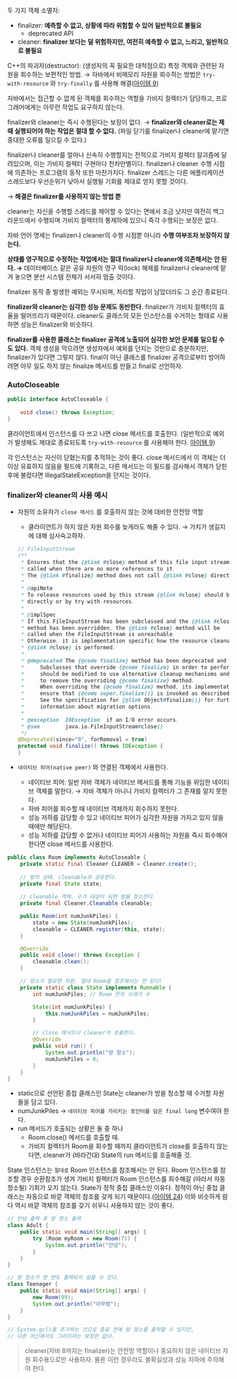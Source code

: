 두 가지 객체 소멸자:

- finalizer: **예측할 수 없고, 상황에 따라 위험할 수 있어 일반적으로 불필요**
    - deprecated API
- cleaner: **finalizer 보다는 덜 위험하지만, 여전히 예측할 수 없고, 느리고, 일반적으로 불필요**

C++의 파괴자(destructor): (생성자의 꼭 필요한 대척점으로) 특정 객체와 관련된 자원을 회수하는 보편적인 방법. → 자바에서 비메모리 자원을 회수하는 방법은 `try-with-resource` 와 `try-finally` 를 사용해 해결([아이템 9](https://github.com/javabara/effective-java/blob/main/2/9.md))

자바에서는 접근할 수 없게 된 객체를 회수하는 역할을 가비지 컬렉터가 담당하고, 프로그래머에게는 아무런 작업도 요구하지 않는다.

finalizer와 cleaner는 즉시 수행된다는 보장이 없다. → **finalizer와 cleaner로는 제때 실행되어야 하는 작업은 절대 할 수 없다.** (파일 닫기를 finalizer나 cleaner에 맡기면 중대한 오류를 일으킬 수 있다.)

finalizer나 cleaner를 얼마나 신속히 수행할지는 전적으로 가비지 컬렉터 알괴즘에 달려있으며, 이는 가비지 컬렉터 구현마다 천차만별이다. finalizer나 cleaner 수행 시점에 의존하는 프로그램의 동작 또한 마찬가지다. finalizer 스레드는 다른 애플리케이션 스레드보다 우선순위가 낮아서 실행될 기회를 제대로 얻지 못할 것이다.

→ **해결은 finalizer를 사용하지 않는 방법 뿐**

cleaner는 자신을 수행할 스레드를 제어할 수 있다는 면에서 조금 낫지만 여전히 백그라운드에서 수행되며 가비지 컬렉터의 통제하에 있으니 즉각 수행되는 보장은 없다.

자바 언어 명세는 finalizer나 cleaner의 수행 시점뿐 아니라 **수행 여부조차 보장하지 않는다.**

**상태를 영구적으로 수정하는 작업에서는 절대 finalizer나 cleaner에 의존해서는 안 된다. →** 데이터베이스 같은 공유 자원의 영구 락(lock) 해제를 finalizer나 cleaner에 맡겨 놓으면 분산 시스템 전체가 서서히 멈출 것이다.

finalizer 동작 중 발생한 예외는 무시되며, 처리할 작업이 남았더라도 그 순간 종료된다.

**finalizer와 cleaner는 심각한 성능 문제도 동반한다.** finalizer가 가비지 컬렉터의 효율을 떨어뜨리기 때문이다. cleaner도 클래스의 모든 인스턴스를 수거하는 형태로 사용하면 성능은 finalizer와 비슷하다.

**finalizer를 사용한 클래스는 finalizer 공격에 노출되어 심각한 보안 문제를 일으킬 수도 있다.** 객체 생성을 막으려면 생성자에서 예외를 던지는 것만으로 충분하지만, finalizer가 있다면 그렇지 않다. final이 아닌 클래스를 finalizer 공격으로부터 방어하려면 아무 일도 하지 않는 finalize 메서드를 만들고 final로 선언하자.

### AutoCloseable

```java
public interface AutoCloseable {
    
    void close() throws Exception;
}
```

클라이언트에서 인스턴스를 다 쓰고 나면 close 메서드를 호출한다. (일반적으로 예외가 발생해도 제대로 종료되도록 `try-with-resource` 를 사용해야 한다. [아이템 9](https://github.com/javabara/effective-java/blob/main/2/9.md))

각 인스턴스는 자신이 닫혔는지를 추적하는 것이 좋다. close 메서드에서 이 객체는 더 이상 유효하지 않음을 필드에 기록하고, 다른 메서드는 이 필드를 검사해서 객체가 닫힌 후에 불렸다면 IllegalStateException을 던지는 것이다.

### finalizer와 cleaner의 사용 예시

- 자원의 소유자가 `close 메서드` 를 호출하지 않는 것에 대비한 안전망 역할
    - 클라이언트가 하지 않은 자원 회수를 늦게라도 해줄 수 있다. → 가치가 생길지에 대해 심사숙고하자.

    ```java
    // FileInputStream
    /**
     * Ensures that the {@link #close} method of this file input stream is
     * called when there are no more references to it.
     * The {@link #finalize} method does not call {@link #close} directly.
     *
     * @apiNote
     * To release resources used by this stream {@link #close} should be called
     * directly or by try-with-resources.
     *
     * @implSpec
     * If this FileInputStream has been subclassed and the {@link #close}
     * method has been overridden, the {@link #close} method will be
     * called when the FileInputStream is unreachable.
     * Otherwise, it is implementation specific how the resource cleanup described in
     * {@link #close} is performed.
     *
     * @deprecated The {@code finalize} method has been deprecated and will be removed.
     *     Subclasses that override {@code finalize} in order to perform cleanup
     *     should be modified to use alternative cleanup mechanisms and
     *     to remove the overriding {@code finalize} method.
     *     When overriding the {@code finalize} method, its implementation must explicitly
     *     ensure that {@code super.finalize()} is invoked as described in {@link Object#finalize}.
     *     See the specification for {@link Object#finalize()} for further
     *     information about migration options.
     *
     * @exception  IOException  if an I/O error occurs.
     * @see        java.io.FileInputStream#close()
     */
    @Deprecated(since="9", forRemoval = true)
    protected void finalize() throws IOException {
    }
    ```

- `네이티브 피어(native peer)` 와 연결된 객체에서 사용한다.
    - 네이티브 피어: 일반 자바 객체가 네이티브 메서드를 통해 기능을 위임한 네이티브 객체를 말한다. → 자바 객체가 아니니 가비지 컬렉터가 그 존재를 알지 못한다.
    - 자바 피어를 회수할 때 네이티브 객체까지 회수하지 못한다.
    - 성능 저하를 감당할 수 있고 네이티브 피어가 심각한 자원을 가지고 있지 않을 때에만 해당된다.
    - 성능 저하를 감당할 수 없거나 네이티브 피어가 사용하는 자원을 즉시 회수해야 한다면 close 메서드를 사용한다.

```java
public class Room implements AutoCloseable {
    private static final Cleaner CLEANER = Cleaner.create();
    
    // 방의 상태. cleanable과 공유한다.
    private final State state;
    
    // cleanable 객체. 수거 대상이 되면 방을 청소한다.
    private final Cleaner.Cleanable cleanable;

    public Room(int numJunkPiles) {
        state = new State(numJunkPiles);
        cleanable = CLEANER.register(this, state);
    }

    @Override
    public void close() throws Exception {
        cleanable.clean();
    }

    // 청소가 필요한 자원. 절대 Room을 참조해서는 안 된다!
    private static class State implements Runnable {
        int numJunkPiles; // Room 안의 쓰레기 수

        State(int numJunkPiles) {
            this.numJunkPiles = numJunkPiles;
        }

        // close 메서드나 cleaner가 호출한다.
        @Override
        public void run() {
            System.out.println("방 청소");
            numJunkPiles = 0;
        }
    }
}
```

- static으로 선언된 중첩 클래스인 State는 cleaner가 방을 청소할 때 수거할 자원들을 담고 있다.
- numJunkPiles → `네이티브 피어를 가리키는 포인터를 담은 final long` 변수여야 한다.
- run 메서드가 호출되는 상황은 둘 중 하나
    - Room.close() 메서드를 호출할 때.
    - 가비지 컬렉터가 Room을 회수할 때까지 클라이언트가 close를 호출하지 않는다면, cleaner가 (바라건대) State의 run 메서드를 호출해줄 것.

State 인스턴스는 `절대로` Room 인스턴스를 참조해서는 안 된다. Room 인스턴스를 참조할 경우 순환참조가 생겨 가비지 컬렉터가 Room 인스턴스를 회수해갈 (따라서 자동 청소될) 기회가 오지 않는다. State가 정적 중첩 클래스인 이유다. 정적이 아닌 중첩 클래스는 자동으로 바깥 객체의 참조를 갖게 되기 때문이다.([아이템 24](https://github.com/javabara/effective-java/blob/main/4/24.md)) 이와 비슷하게 람다 역시 바깥 객체의 참조를 갖기 쉬우니 사용하지 않는 것이 좋다.

```java
// 안녕 출력 후 방 청소 출력
class Adult {
    public static void main(String[] args) {
        try (Room myRoom = new Room(7)) {
            System.out.println("안녕");
        }
    }    
}

// 방 청소가 한 번도 출력되지 않을 수 있다.
class Teenager {
    public static void main(String[] args) {
        new Room(99);
        System.out.println("아무렴");
    }
}

// System.gc()를 추가하는 것으로 종료 전에 방 청소를 출력할 수 있지만,
// 다른 머신에서도 그러리라는 보장은 없다.
```

> cleaner(자바 8까지는 finalizer)는 안전망 역할이나 중요하지 않은 네이티브 자원 회수용으로만 사용하자. 물론 이런 경우라도 불확실성과 성능 저하에 주의해야 한다.
